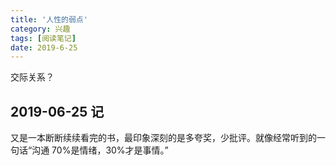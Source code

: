 ```yaml
---
title: '人性的弱点'
category: 兴趣
tags: [阅读笔记]
date: 2019-6-25
---
```


交际关系？

<!-- more -->

## 2019-06-25 记

又是一本断断续续看完的书，最印象深刻的是多夸奖，少批评。就像经常听到的一句话“沟通 70%是情绪，30%才是事情。”
